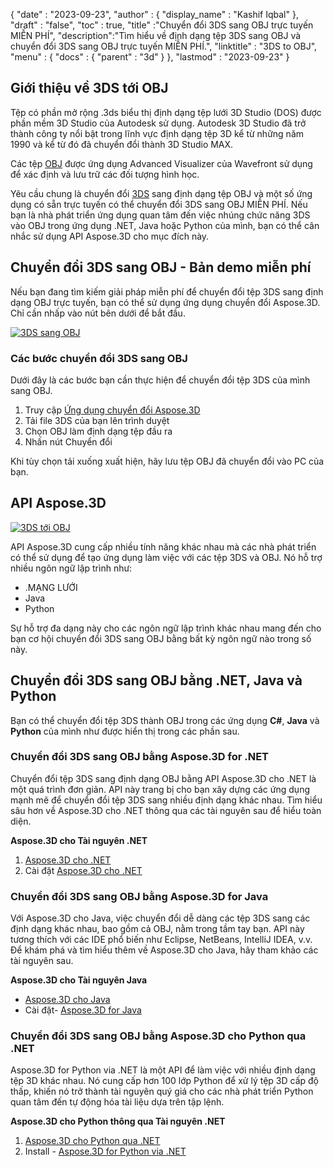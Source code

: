 {
  "date" : "2023-09-23",
  "author" : {
    "display_name" : "Kashif Iqbal"
},
  "draft" : "false",
  "toc" : true,
  "title" :"Chuyển đổi 3DS sang OBJ trực tuyến MIỄN PHÍ",
  "description":"Tìm hiểu về định dạng tệp 3DS sang OBJ và chuyển đổi 3DS sang OBJ trực tuyến MIỄN PHÍ.",
  "linktitle" : "3DS to OBJ",
  "menu" : {
    "docs" : {
      "parent" : "3d"
}
},
  "lastmod" : "2023-09-23"
}

## Giới thiệu về 3DS tới OBJ

Tệp có phần mở rộng .3ds biểu thị định dạng tệp lưới 3D Studio (DOS) được phần mềm 3D Studio của Autodesk sử dụng. Autodesk 3D Studio đã trở thành công ty nổi bật trong lĩnh vực định dạng tệp 3D kể từ những năm 1990 và kể từ đó đã chuyển đổi thành 3D Studio MAX.

Các tệp [OBJ](/vi/3d/obj/) được ứng dụng Advanced Visualizer của Wavefront sử dụng để xác định và lưu trữ các đối tượng hình học.

Yêu cầu chung là chuyển đổi [3DS](/vi/3d/3ds/) sang định dạng tệp OBJ và một số ứng dụng có sẵn trực tuyến có thể chuyển đổi 3DS sang OBJ MIỄN PHÍ. Nếu bạn là nhà phát triển ứng dụng quan tâm đến việc nhúng chức năng 3DS vào OBJ trong ứng dụng .NET, Java hoặc Python của mình, bạn có thể cân nhắc sử dụng API Aspose.3D cho mục đích này.

## Chuyển đổi 3DS sang OBJ - Bản demo miễn phí

Nếu bạn đang tìm kiếm giải pháp miễn phí để chuyển đổi tệp 3DS sang định dạng OBJ trực tuyến, bạn có thể sử dụng ứng dụng chuyển đổi Aspose.3D. Chỉ cần nhấp vào nút bên dưới để bắt đầu.

[![3DS sang OBJ](../3ds-to-obj.png)](https://products.aspose.app/3d/conversion/3ds-to-obj)

### Các bước chuyển đổi 3DS sang OBJ

Dưới đây là các bước bạn cần thực hiện để chuyển đổi tệp 3DS của mình sang OBJ.

1. Truy cập [Ứng dụng chuyển đổi Aspose.3D](https://products.aspose.app/3d/conversion/3ds-to-obj)
1. Tải file 3DS của bạn lên trình duyệt
1. Chọn OBJ làm định dạng tệp đầu ra
1. Nhấn nút Chuyển đổi

Khi tùy chọn tải xuống xuất hiện, hãy lưu tệp OBJ đã chuyển đổi vào PC của bạn.

## API Aspose.3D

[![3DS tới OBJ](../try-aspose-3d.png)](https://products.aspose.com/3d/)

API Aspose.3D cung cấp nhiều tính năng khác nhau mà các nhà phát triển có thể sử dụng để tạo ứng dụng làm việc với các tệp 3DS và OBJ. Nó hỗ trợ nhiều ngôn ngữ lập trình như:

* .MẠNG LƯỚI
* Java
* Python

Sự hỗ trợ đa dạng này cho các ngôn ngữ lập trình khác nhau mang đến cho bạn cơ hội chuyển đổi 3DS sang OBJ bằng bất kỳ ngôn ngữ nào trong số này.

## Chuyển đổi 3DS sang OBJ bằng .NET, Java và Python

Bạn có thể chuyển đổi tệp 3DS thành OBJ trong các ứng dụng **C#**, **Java** và **Python** của mình như được hiển thị trong các phần sau.

### Chuyển đổi 3DS sang OBJ bằng Aspose.3D for .NET

Chuyển đổi tệp 3DS sang định dạng OBJ bằng API Aspose.3D cho .NET là một quá trình đơn giản. API này trang bị cho bạn xây dựng các ứng dụng mạnh mẽ để chuyển đổi tệp 3DS sang nhiều định dạng khác nhau. Tìm hiểu sâu hơn về Aspose.3D cho .NET thông qua các tài nguyên sau để hiểu toàn diện.

**Aspose.3D cho Tài nguyên .NET**

1. [Aspose.3D cho .NET](https://products.aspose.com/3d/net/)
1. Cài đặt [Aspose.3D cho .NET](https://docs.aspose.com/3d/net/installation/)

### Chuyển đổi 3DS sang OBJ bằng Aspose.3D for Java

Với Aspose.3D cho Java, việc chuyển đổi dễ dàng các tệp 3DS sang các định dạng khác nhau, bao gồm cả OBJ, nằm trong tầm tay bạn. API này tương thích với các IDE phổ biến như Eclipse, NetBeans, IntelliJ IDEA, v.v. Để khám phá và tìm hiểu thêm về Aspose.3D cho Java, hãy tham khảo các tài nguyên sau.

**Aspose.3D cho Tài nguyên Java**

* [Aspose.3D cho Java](https://products.aspose.com/3d/java/)
* Cài đặt- [Aspose.3D for Java](https://docs.aspose.com/3d/java/installation/)

### Chuyển đổi 3DS sang OBJ bằng Aspose.3D cho Python qua .NET

Aspose.3D for Python via .NET là một API để làm việc với nhiều định dạng tệp 3D khác nhau. Nó cung cấp hơn 100 lớp Python để xử lý tệp 3D cấp độ thấp, khiến nó trở thành tài nguyên quý giá cho các nhà phát triển Python quan tâm đến tự động hóa tài liệu dựa trên tập lệnh.

**Aspose.3D cho Python thông qua Tài nguyên .NET**

1. [Aspose.3D cho Python qua .NET](https://products.aspose.com/3d/python-net/)
1. Install - [Aspose.3D for Python via .NET](https://releases.aspose.com/3d/python-net/)
